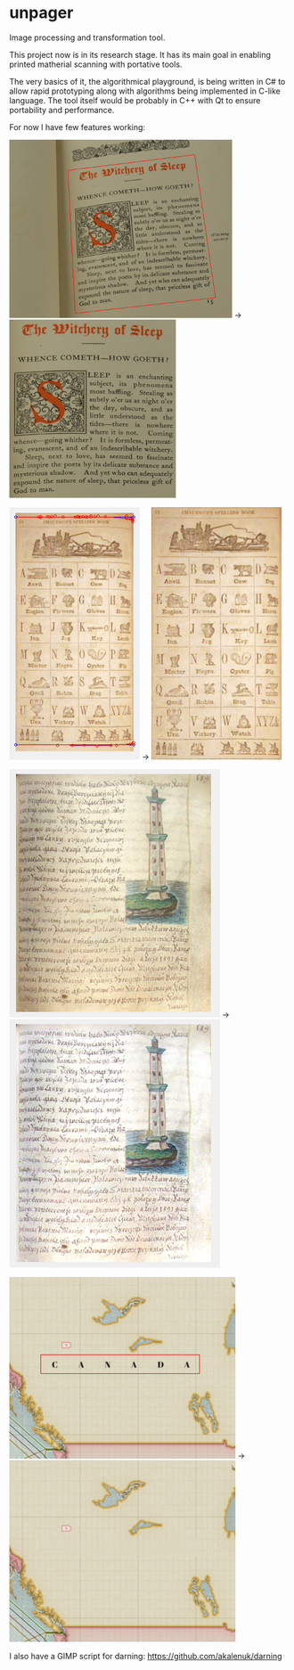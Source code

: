 unpager
=======

Image processing and transformation tool.

This project now is in its research stage. 
It has its main goal in enabling printed matherial scanning with portative tools. 

The very basics of it, the algorithmical playground, is being written in C# to allow rapid prototyping along with algorithms being implemented in C-like language. The tool itself would be probably in C++ with Qt to ensure portability and performance.

For now I have few features working:

![screenshot](/screenshots/before_proj.png "Before projection") → ![screenshot](/screenshots/after_proj.png "After projection")

![screenshot](/screenshots/before_flat.png "Before projection") → ![screenshot](/screenshots/after_flat.png "After flattening")

![screenshot](/screenshots/before_light.png "Before relighting") → ![screenshot](/screenshots/after_light.png "After relighting")

![screenshot](/screenshots/before_darn.png "Before darning") → ![screenshot](/screenshots/after_darn.png "After darning")

I also have a GIMP script for darning: https://github.com/akalenuk/darning
